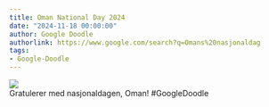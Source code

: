 ```yaml
---
title: Oman National Day 2024
date: "2024-11-18 00:00:00"
author: Google Doodle
authorlink: https://www.google.com/search?q=Omans%20nasjonaldag
tags:
- Google-Doodle
---
```

<img src="https://www.google.com/logos/doodles/2024/oman-national-day-2024-6753651837110324-law.gif" referrerpolicy="no-referrer"><br>Gratulerer med nasjonaldagen, Oman! #GoogleDoodle